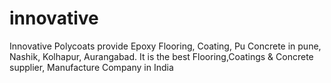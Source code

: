 # innovative
Innovative Polycoats provide Epoxy Flooring, Coating, Pu Concrete in pune, Nashik, Kolhapur, Aurangabad. It is the best Flooring,Coatings &amp; Concrete supplier, Manufacture Company in India
